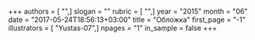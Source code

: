 +++
authors = [ "",]
slogan = ""
rubric = [ "",]
year = "2015"
month = "06"
date = "2017-05-24T18:56:13+03:00"
title = "Обложка"
first_page = "-1"
illustrators = [ "Yustas-07",]
npages = "1"
in_sample = false
+++
